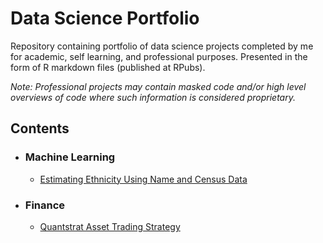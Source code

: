 # Data Science Portfolio
Repository containing portfolio of data science projects completed by me for academic, self learning, and professional purposes. Presented in the form of R markdown files (published at RPubs).

*Note: Professional projects may contain masked code and/or high level overviews of code where such information is considered proprietary.*

## Contents
* ### Machine Learning
  * [Estimating Ethnicity Using Name and Census Data](http://rpubs.com/jwcb1025/est_ethnicity)
* ### Finance
  * [Quantstrat Asset Trading Strategy](http://rpubs.com/jwcb1025/quantstrat_trading_strategy)
